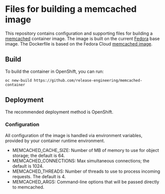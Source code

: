 # Files for building a memcached image

This repository contains configuration and supporting files for building a
[memcached](https://memcached.org/) container image. The image is built on the
current [Fedora](https://getfedora.org/) base image. The Dockerfile is based on
the Fedora Cloud [memcached image](https://github.com/fedora-cloud/Fedora-Dockerfiles/tree/master/memcached).

## Build

To build the container in OpenShift, you can run:
```
oc new-build https://github.com/release-engineering/memcached-container
```

## Deployment

The recommended deployment method is OpenShift.

### Configuration

All configuration of the image is handled via environment variables, provided
by your container runtime environment.

- MEMCACHED_CACHE_SIZE: Number of MB of memory to use for object
  storage; the default is 64.
- MEMCACHED_CONNECTIONS: Max simultaneous connections; the default is 1024.
- MEMCACHED_THREADS: Number of threads to use to process incoming requests.
  The default is 4.
- MEMCACHED_ARGS: Command-line options that will be passed directly to
  memcached.
